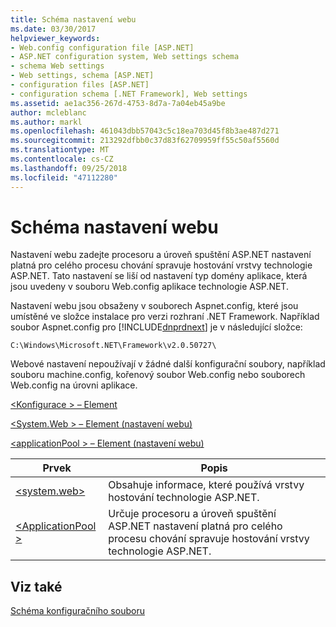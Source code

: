 ```yaml
---
title: Schéma nastavení webu
ms.date: 03/30/2017
helpviewer_keywords:
- Web.config configuration file [ASP.NET]
- ASP.NET configuration system, Web settings schema
- schema Web settings
- Web settings, schema [ASP.NET]
- configuration files [ASP.NET]
- configuration schema [.NET Framework], Web settings
ms.assetid: ae1ac356-267d-4753-8d7a-7a04eb45a9be
author: mcleblanc
ms.author: markl
ms.openlocfilehash: 461043dbb57043c5c18ea703d45f8b3ae487d271
ms.sourcegitcommit: 213292dfbb0c37d83f62709959ff55c50af5560d
ms.translationtype: MT
ms.contentlocale: cs-CZ
ms.lasthandoff: 09/25/2018
ms.locfileid: "47112280"
---
```

# <a name="web-settings-schema"></a>Schéma nastavení webu
Nastavení webu zadejte procesoru a úroveň spuštění ASP.NET nastavení platná pro celého procesu chování spravuje hostování vrstvy technologie ASP.NET. Tato nastavení se liší od nastavení typ domény aplikace, která jsou uvedeny v souboru Web.config aplikace technologie ASP.NET.  
  
 Nastavení webu jsou obsaženy v souborech Aspnet.config, které jsou umístěné ve složce instalace pro verzi rozhraní .NET Framework. Například soubor Aspnet.config pro [!INCLUDE[dnprdnext](../../../../../includes/dnprdnext-md.md)] je v následující složce:  
  
 `C:\Windows\Microsoft.NET\Framework\v2.0.50727\`  
  
 Webové nastavení nepoužívají v žádné další konfigurační soubory, například souboru machine.config, kořenový soubor Web.config nebo souborech Web.config na úrovni aplikace.  
  
 [\<Konfigurace > – Element](../../../../../docs/framework/configure-apps/file-schema/configuration-element.md)  
  
 [\<System.Web > – Element (nastavení webu)](../../../../../docs/framework/configure-apps/file-schema/web/system-web-element-web-settings.md)  
  
 [\<applicationPool > – Element (nastavení webu)](../../../../../docs/framework/configure-apps/file-schema/web/applicationpool-element-web-settings.md)  
  
|Prvek|Popis|  
|-------------|-----------------|  
|[\<system.web>](../../../../../docs/framework/configure-apps/file-schema/web/system-web-element-web-settings.md)|Obsahuje informace, které používá vrstvy hostování technologie ASP.NET.|  
|[\<ApplicationPool >](../../../../../docs/framework/configure-apps/file-schema/web/applicationpool-element-web-settings.md)|Určuje procesoru a úroveň spuštění ASP.NET nastavení platná pro celého procesu chování spravuje hostování vrstvy technologie ASP.NET.|  
  
## <a name="see-also"></a>Viz také  
 [Schéma konfiguračního souboru](../../../../../docs/framework/configure-apps/file-schema/index.md)
